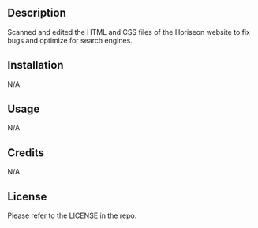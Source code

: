## Description

Scanned and edited the HTML and CSS files of the Horiseon website to fix bugs and optimize for search engines.

## Installation

N/A

## Usage

N/A

## Credits

N/A

## License

Please refer to the LICENSE in the repo.


